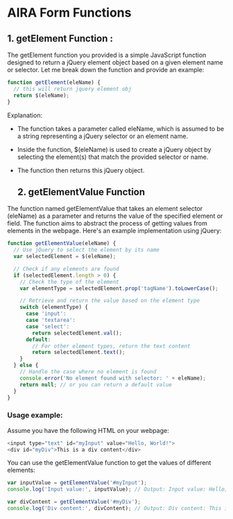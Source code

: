# AIRA Form Functions

## 1. getElement Function : 

The getElement function you provided is a simple JavaScript function designed to return a jQuery element object based on a given element name or selector. Let me break down the function and provide an example:

```js
function getElement(eleName) {
  // this will return jquery element obj
  return $(eleName);
}
```
Explanation:

* The function takes a parameter called eleName, which is assumed to be a string representing a jQuery selector or an element name.
* Inside the function, $(eleName) is used to create a jQuery object by selecting the element(s) that match the provided selector or name.
* The function then returns this jQuery object.

  ## 2. getElementValue Function

The function named getElementValue that takes an element selector (eleName) as a parameter and returns the value of the specified element or field. The function aims to abstract the process of getting values from elements in the webpage. Here's an example implementation using jQuery:

```js
function getElementValue(eleName) {
  // Use jQuery to select the element by its name
  var selectedElement = $(eleName);

  // Check if any elements are found
  if (selectedElement.length > 0) {
    // Check the type of the element
    var elementType = selectedElement.prop('tagName').toLowerCase();

    // Retrieve and return the value based on the element type
    switch (elementType) {
      case 'input':
      case 'textarea':
      case 'select':
        return selectedElement.val();
      default:
        // For other element types, return the text content
        return selectedElement.text();
    }
  } else {
    // Handle the case where no element is found
    console.error('No element found with selector: ' + eleName);
    return null; // or you can return a default value
  }
}
```
### Usage example:

Assume you have the following HTML on your webpage:

```js
<input type="text" id="myInput" value="Hello, World!">
<div id="myDiv">This is a div content</div>
```
You can use the getElementValue function to get the values of different elements:

```js
var inputValue = getElementValue('#myInput');
console.log('Input value:', inputValue); // Output: Input value: Hello, World!

var divContent = getElementValue('#myDiv');
console.log('Div content:', divContent); // Output: Div content: This is a div content
```


